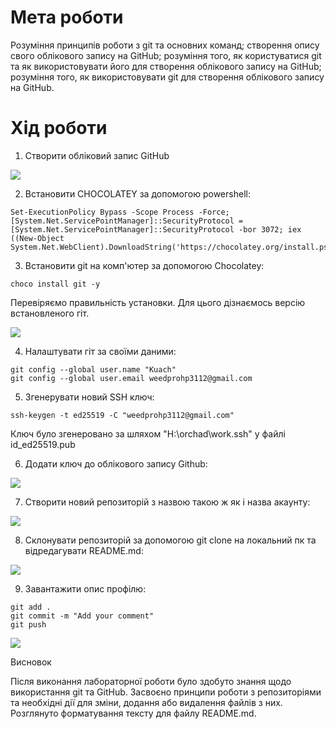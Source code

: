 # Мета роботи

Розуміння принципів роботи з git та основних команд; створення опису свого облікового запису на GitHub; розуміння того, як користуватися git та як використовувати його для створення облікового запису на GitHub; розуміння того, як використовувати git для створення облікового запису на GitHub.

# Хід роботи

1. Створити обліковий запис GitHub

![](account.png)

2. Встановити CHOCOLATEY за допомогою powershell:
```
Set-ExecutionPolicy Bypass -Scope Process -Force; [System.Net.ServicePointManager]::SecurityProtocol = [System.Net.ServicePointManager]::SecurityProtocol -bor 3072; iex ((New-Object System.Net.WebClient).DownloadString('https://chocolatey.org/install.ps1'))
```


3. Встановити git на комп'ютер за допомогою Chocolatey:
```
choco install git -y
```
Перевіряємо правильність установки. Для цього дізнаємось версію встановленого гіт.

![](gitversion.png)

4. Налаштувати гіт за своїми даними:
```
git config --global user.name "Kuach"
git config --global user.email weedprohp3112@gmail.com
```

5. Згенерувати новий SSH ключ:
```
ssh-keygen -t ed25519 -C "weedprohp3112@gmail.com"
```

Ключ було згенеровано за шляхом "H:\orchad\work\.ssh\" у файлі id_ed25519.pub

6. Додати ключ до облікового запису Github:

![](sshkey.png)

7. Створити новий репозиторій з назвою такою ж як і назва акаунту:

![](repository.png)

8. Склонувати репозиторій за допомогою git clone на локальний пк та відредагувати README.md:

![](readme.png)

9. Завантажити опис профілю:
```
git add .
git commit -m "Add your comment"
git push
```

![](page.png)

Висновок

Після виконання лабораторної роботи було здобуто знання щодо використання git та GitHub. Засвоєно принципи роботи з репозиторіями та необхідні дії для зміни, додання або видалення файлів з них. Розглянуто форматування тексту для файлу README.md.
